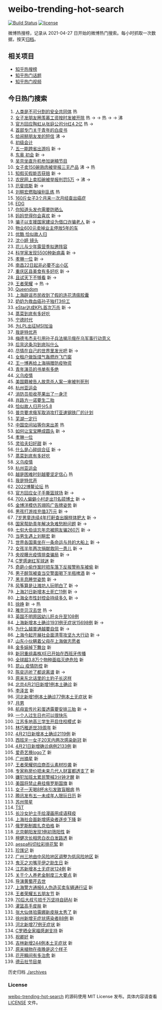 # weibo-trending-hot-search

[![Build Status](https://github.com/justjavac/weibo-trending-hot-search/workflows/ci/badge.svg?branch=master)](https://github.com/justjavac/weibo-trending-hot-search/actions)
[![license](https://img.shields.io/github/license/justjavac/weibo-trending-hot-search)](https://github.com/justjavac/weibo-trending-hot-search/blob/master/LICENSE)

微博热搜榜，记录从 2021-04-27 日开始的微博热门搜索。每小时抓取一次数据，按天[归档](./archives)。

## 相关项目

- [知乎热搜榜](https://github.com/justjavac/zhihu-trending-top-search)
- [知乎热门话题](https://github.com/justjavac/zhihu-trending-hot-questions)
- [知乎热门视频](https://github.com/justjavac/zhihu-trending-hot-video)

## 今日热门搜索

<!-- BEGIN -->
<!-- 最后更新时间 Fri Apr 22 2022 11:44:01 GMT+0800 (China Standard Time) -->

1. [人类是不可分割的安全共同体](https://s.weibo.com//weibo?q=%23%E4%BA%BA%E7%B1%BB%E6%98%AF%E4%B8%8D%E5%8F%AF%E5%88%86%E5%89%B2%E7%9A%84%E5%AE%89%E5%85%A8%E5%85%B1%E5%90%8C%E4%BD%93%23&Refer=new_time)
   热
1. [女子发朋友圈羡慕工资按时发被开除](https://s.weibo.com//weibo?q=%23%E5%A5%B3%E5%AD%90%E5%8F%91%E6%9C%8B%E5%8F%8B%E5%9C%88%E7%BE%A1%E6%85%95%E5%B7%A5%E8%B5%84%E6%8C%89%E6%97%B6%E5%8F%91%E8%A2%AB%E5%BC%80%E9%99%A4%23&Refer=top)
   热 -> -> 热 -> -> 沸
1. [官方回应陶虹从张庭公司分红4.2亿](https://s.weibo.com//weibo?q=%23%E5%AE%98%E6%96%B9%E5%9B%9E%E5%BA%94%E9%99%B6%E8%99%B9%E4%BB%8E%E5%BC%A0%E5%BA%AD%E5%85%AC%E5%8F%B8%E5%88%86%E7%BA%A24.2%E4%BA%BF%23&Refer=top)
   热 ->
1. [首部专门关于青年的白皮书](https://s.weibo.com//weibo?q=%23%E9%A6%96%E9%83%A8%E4%B8%93%E9%97%A8%E5%85%B3%E4%BA%8E%E9%9D%92%E5%B9%B4%E7%9A%84%E7%99%BD%E7%9A%AE%E4%B9%A6%23&Refer=top)
1. [给闹掰朋友发的短信](https://s.weibo.com//weibo?q=%23%E7%BB%99%E9%97%B9%E6%8E%B0%E6%9C%8B%E5%8F%8B%E5%8F%91%E7%9A%84%E7%9F%AD%E4%BF%A1%23&Refer=top)
   沸 ->
1. [初级会计](https://s.weibo.com//weibo?q=%23%E5%88%9D%E7%BA%A7%E4%BC%9A%E8%AE%A1%23&Refer=top)
1. [五一能跨省出游吗](https://s.weibo.com//weibo?q=%23%E4%BA%94%E4%B8%80%E8%83%BD%E8%B7%A8%E7%9C%81%E5%87%BA%E6%B8%B8%E5%90%97%23&Refer=top)
   新 ->
1. [东奥 初会](https://s.weibo.com//weibo?q=%E4%B8%9C%E5%A5%A5%20%E5%88%9D%E4%BC%9A&Refer=top)
   新 ->
1. [吴京坐直升机参加谢楠节目](https://s.weibo.com//weibo?q=%23%E5%90%B4%E4%BA%AC%E5%9D%90%E7%9B%B4%E5%8D%87%E6%9C%BA%E5%8F%82%E5%8A%A0%E8%B0%A2%E6%A5%A0%E8%8A%82%E7%9B%AE%23&Refer=top)
1. [女子卖150碗熟肉被举报三无产品](https://s.weibo.com//weibo?q=%23%E5%A5%B3%E5%AD%90%E5%8D%96150%E7%A2%97%E7%86%9F%E8%82%89%E8%A2%AB%E4%B8%BE%E6%8A%A5%E4%B8%89%E6%97%A0%E4%BA%A7%E5%93%81%23&Refer=top)
   沸 -> 热
1. [知假买假能否获赔](https://s.weibo.com//weibo?q=%23%E7%9F%A5%E5%81%87%E4%B9%B0%E5%81%87%E8%83%BD%E5%90%A6%E8%8E%B7%E8%B5%94%23&Refer=top)
   新 ->
1. [农民网上卖扣碗被举报判罚5万](https://s.weibo.com//weibo?q=%23%E5%86%9C%E6%B0%91%E7%BD%91%E4%B8%8A%E5%8D%96%E6%89%A3%E7%A2%97%E8%A2%AB%E4%B8%BE%E6%8A%A5%E5%88%A4%E7%BD%9A5%E4%B8%87%23&Refer=top)
   -> 沸 ->
1. [厄斐琉斯](https://s.weibo.com//weibo?q=%E5%8E%84%E6%96%90%E7%90%89%E6%96%AF&Refer=top)
   新 ->
1. [刘畊宏燃脂操别乱练](https://s.weibo.com//weibo?q=%23%E5%88%98%E7%95%8A%E5%AE%8F%E7%87%83%E8%84%82%E6%93%8D%E5%88%AB%E4%B9%B1%E7%BB%83%23&Refer=top)
   热
1. [160斤女子3个月来一次月经查出癌症](https://s.weibo.com//weibo?q=%23160%E6%96%A4%E5%A5%B3%E5%AD%903%E4%B8%AA%E6%9C%88%E6%9D%A5%E4%B8%80%E6%AC%A1%E6%9C%88%E7%BB%8F%E6%9F%A5%E5%87%BA%E7%99%8C%E7%97%87%23&Refer=top)
1. [EDG](https://s.weibo.com//weibo?q=EDG&Refer=top)
1. [你知道头发也需要防晒么](https://s.weibo.com//weibo?q=%23%E4%BD%A0%E7%9F%A5%E9%81%93%E5%A4%B4%E5%8F%91%E4%B9%9F%E9%9C%80%E8%A6%81%E9%98%B2%E6%99%92%E4%B9%88%23&Refer=top)
1. [妈妈觉得你会喜欢](https://s.weibo.com//weibo?q=%23%E5%A6%88%E5%A6%88%E8%A7%89%E5%BE%97%E4%BD%A0%E4%BC%9A%E5%96%9C%E6%AC%A2%23&Refer=top)
   新 ->
1. [骗子以支援国家建设为借口诈骗老人](https://s.weibo.com//weibo?q=%23%E9%AA%97%E5%AD%90%E4%BB%A5%E6%94%AF%E6%8F%B4%E5%9B%BD%E5%AE%B6%E5%BB%BA%E8%AE%BE%E4%B8%BA%E5%80%9F%E5%8F%A3%E8%AF%88%E9%AA%97%E8%80%81%E4%BA%BA%23&Refer=top)
   新 ->
1. [物业600元卖掉业主停放5年的车](https://s.weibo.com//weibo?q=%23%E7%89%A9%E4%B8%9A600%E5%85%83%E5%8D%96%E6%8E%89%E4%B8%9A%E4%B8%BB%E5%81%9C%E6%94%BE5%E5%B9%B4%E7%9A%84%E8%BD%A6%23&Refer=top)
1. [优酷 恰似故人归](https://s.weibo.com//weibo?q=%E4%BC%98%E9%85%B7%20%E6%81%B0%E4%BC%BC%E6%95%85%E4%BA%BA%E5%BD%92&Refer=top)
1. [沈小婷 镜头](https://s.weibo.com//weibo?q=%E6%B2%88%E5%B0%8F%E5%A9%B7%20%E9%95%9C%E5%A4%B4&Refer=top)
1. [花儿与少年露营季拟邀阵容](https://s.weibo.com//weibo?q=%23%E8%8A%B1%E5%84%BF%E4%B8%8E%E5%B0%91%E5%B9%B4%E9%9C%B2%E8%90%A5%E5%AD%A3%E6%8B%9F%E9%82%80%E9%98%B5%E5%AE%B9%23&Refer=top)
1. [科学家发现5500种新病毒](https://s.weibo.com//weibo?q=%23%E7%A7%91%E5%AD%A6%E5%AE%B6%E5%8F%91%E7%8E%B05500%E7%A7%8D%E6%96%B0%E7%97%85%E6%AF%92%23&Refer=top)
   新 ->
1. [孝琳一位](https://s.weibo.com//weibo?q=%E5%AD%9D%E7%90%B3%E4%B8%80%E4%BD%8D&Refer=top)
   新 ->
1. [南昌22日起非必要不出小区](https://s.weibo.com//weibo?q=%23%E5%8D%97%E6%98%8C22%E6%97%A5%E8%B5%B7%E9%9D%9E%E5%BF%85%E8%A6%81%E4%B8%8D%E5%87%BA%E5%B0%8F%E5%8C%BA%23&Refer=top)
1. [重庆区县美食有多好吃](https://s.weibo.com//weibo?q=%23%E9%87%8D%E5%BA%86%E5%8C%BA%E5%8E%BF%E7%BE%8E%E9%A3%9F%E6%9C%89%E5%A4%9A%E5%A5%BD%E5%90%83%23&Refer=top)
   新 ->
1. [且试天下不够看](https://s.weibo.com//weibo?q=%23%E4%B8%94%E8%AF%95%E5%A4%A9%E4%B8%8B%E4%B8%8D%E5%A4%9F%E7%9C%8B%23&Refer=top)
   新 ->
1. [王者荣耀](https://s.weibo.com//weibo?q=%E7%8E%8B%E8%80%85%E8%8D%A3%E8%80%80&Refer=top)
   -> 热 ->
1. [Queendom](https://s.weibo.com//weibo?q=Queendom&Refer=top)
1. [上海辟谣市民收到了假的连花清瘟胶囊](https://s.weibo.com//weibo?q=%23%E4%B8%8A%E6%B5%B7%E8%BE%9F%E8%B0%A3%E5%B8%82%E6%B0%91%E6%94%B6%E5%88%B0%E4%BA%86%E5%81%87%E7%9A%84%E8%BF%9E%E8%8A%B1%E6%B8%85%E7%98%9F%E8%83%B6%E5%9B%8A%23&Refer=top)
1. [奶奶为救血癌孙子独打3份工](https://s.weibo.com//weibo?q=%E5%A5%B6%E5%A5%B6%E4%B8%BA%E6%95%91%E8%A1%80%E7%99%8C%E5%AD%99%E5%AD%90%E7%8B%AC%E6%89%933%E4%BB%BD%E5%B7%A5&Refer=top)
1. [eStar达成KPL首次万杀](https://s.weibo.com//weibo?q=%23eStar%E8%BE%BE%E6%88%90KPL%E9%A6%96%E6%AC%A1%E4%B8%87%E6%9D%80%23&Refer=top)
   新 ->
1. [蒸菜到底有多好吃](https://s.weibo.com//weibo?q=%E8%92%B8%E8%8F%9C%E5%88%B0%E5%BA%95%E6%9C%89%E5%A4%9A%E5%A5%BD%E5%90%83&Refer=top)
1. [宁德时代](https://s.weibo.com//weibo?q=%23%E5%AE%81%E5%BE%B7%E6%97%B6%E4%BB%A3%23&Refer=top)
1. [为LPL出征MSI加油](https://s.weibo.com//weibo?q=%23%E4%B8%BALPL%E5%87%BA%E5%BE%81MSI%E5%8A%A0%E6%B2%B9%23&Refer=top)
1. [我是特优声](https://s.weibo.com//weibo?q=%23%E6%88%91%E6%98%AF%E7%89%B9%E4%BC%98%E5%A3%B0%23&Refer=top)
1. [梅德韦杰夫引用孙子兵法揭示俄在乌军事行动意义](https://s.weibo.com//weibo?q=%23%E6%A2%85%E5%BE%B7%E9%9F%A6%E6%9D%B0%E5%A4%AB%E5%BC%95%E7%94%A8%E5%AD%99%E5%AD%90%E5%85%B5%E6%B3%95%E6%8F%AD%E7%A4%BA%E4%BF%84%E5%9C%A8%E4%B9%8C%E5%86%9B%E4%BA%8B%E8%A1%8C%E5%8A%A8%E6%84%8F%E4%B9%89%23&Refer=top)
1. [后背这条沟到底叫什么](https://s.weibo.com//weibo?q=%23%E5%90%8E%E8%83%8C%E8%BF%99%E6%9D%A1%E6%B2%9F%E5%88%B0%E5%BA%95%E5%8F%AB%E4%BB%80%E4%B9%88%23&Refer=top)
1. [尽情在自己的世界里发光吧](https://s.weibo.com//weibo?q=%23%E5%B0%BD%E6%83%85%E5%9C%A8%E8%87%AA%E5%B7%B1%E7%9A%84%E4%B8%96%E7%95%8C%E9%87%8C%E5%8F%91%E5%85%89%E5%90%A7%23&Refer=top)
   新 ->
1. [女租户做饭煤气轰燃炸飞门窗](https://s.weibo.com//weibo?q=%23%E5%A5%B3%E7%A7%9F%E6%88%B7%E5%81%9A%E9%A5%AD%E7%85%A4%E6%B0%94%E8%BD%B0%E7%87%83%E7%82%B8%E9%A3%9E%E9%97%A8%E7%AA%97%23&Refer=top)
1. [王一博再给上海捐赠防疫物资](https://s.weibo.com//weibo?q=%23%E7%8E%8B%E4%B8%80%E5%8D%9A%E5%86%8D%E7%BB%99%E4%B8%8A%E6%B5%B7%E6%8D%90%E8%B5%A0%E9%98%B2%E7%96%AB%E7%89%A9%E8%B5%84%23&Refer=top)
1. [青年演员的书单有多绝](https://s.weibo.com//weibo?q=%23%E9%9D%92%E5%B9%B4%E6%BC%94%E5%91%98%E7%9A%84%E4%B9%A6%E5%8D%95%E6%9C%89%E5%A4%9A%E7%BB%9D%23&Refer=top)
1. [义乌疫情](https://s.weibo.com//weibo?q=%23%E4%B9%89%E4%B9%8C%E7%96%AB%E6%83%85%23&Refer=top)
1. [美国籍被告人故意杀人案一审被判死刑](https://s.weibo.com//weibo?q=%23%E7%BE%8E%E5%9B%BD%E7%B1%8D%E8%A2%AB%E5%91%8A%E4%BA%BA%E6%95%85%E6%84%8F%E6%9D%80%E4%BA%BA%E6%A1%88%E4%B8%80%E5%AE%A1%E8%A2%AB%E5%88%A4%E6%AD%BB%E5%88%91%23&Refer=top)
1. [杭州亚运会](https://s.weibo.com//weibo?q=%E6%9D%AD%E5%B7%9E%E4%BA%9A%E8%BF%90%E4%BC%9A&Refer=top)
1. [消防员拒收苹果出了一身汗](https://s.weibo.com//weibo?q=%23%E6%B6%88%E9%98%B2%E5%91%98%E6%8B%92%E6%94%B6%E8%8B%B9%E6%9E%9C%E5%87%BA%E4%BA%86%E4%B8%80%E8%BA%AB%E6%B1%97%23&Refer=top)
1. [肖路方一诺要生二胎](https://s.weibo.com//weibo?q=%23%E8%82%96%E8%B7%AF%E6%96%B9%E4%B8%80%E8%AF%BA%E8%A6%81%E7%94%9F%E4%BA%8C%E8%83%8E%23&Refer=top)
1. [恰似故人归开分5.8](https://s.weibo.com//weibo?q=%23%E6%81%B0%E4%BC%BC%E6%95%85%E4%BA%BA%E5%BD%92%E5%BC%80%E5%88%865.8%23&Refer=top)
1. [普京要求俄军取消攻打亚速钢铁厂的计划](https://s.weibo.com//weibo?q=%23%E6%99%AE%E4%BA%AC%E8%A6%81%E6%B1%82%E4%BF%84%E5%86%9B%E5%8F%96%E6%B6%88%E6%94%BB%E6%89%93%E4%BA%9A%E9%80%9F%E9%92%A2%E9%93%81%E5%8E%82%E7%9A%84%E8%AE%A1%E5%88%92%23&Refer=top)
1. [芜湖一定行](https://s.weibo.com//weibo?q=%23%E8%8A%9C%E6%B9%96%E4%B8%80%E5%AE%9A%E8%A1%8C%23&Refer=top)
1. [中国空间站等你来出差](https://s.weibo.com//weibo?q=%23%E4%B8%AD%E5%9B%BD%E7%A9%BA%E9%97%B4%E7%AB%99%E7%AD%89%E4%BD%A0%E6%9D%A5%E5%87%BA%E5%B7%AE%23&Refer=new_time)
   热
1. [如何让宝宝睡成圆头](https://s.weibo.com//weibo?q=%23%E5%A6%82%E4%BD%95%E8%AE%A9%E5%AE%9D%E5%AE%9D%E7%9D%A1%E6%88%90%E5%9C%86%E5%A4%B4%23&Refer=top)
   新 ->
1. [孝琳一位](https://s.weibo.com//weibo?q=%23%E5%AD%9D%E7%90%B3%E4%B8%80%E4%BD%8D%23&Refer=top)
1. [灵验夫妇好甜](https://s.weibo.com//weibo?q=%E7%81%B5%E9%AA%8C%E5%A4%AB%E5%A6%87%E5%A5%BD%E7%94%9C&Refer=top)
   新 ->
1. [什么是心碎综合征](https://s.weibo.com//weibo?q=%23%E4%BB%80%E4%B9%88%E6%98%AF%E5%BF%83%E7%A2%8E%E7%BB%BC%E5%90%88%E5%BE%81%23&Refer=top)
   新 ->
1. [蒸菜到底有多好吃](https://s.weibo.com//weibo?q=%23%E8%92%B8%E8%8F%9C%E5%88%B0%E5%BA%95%E6%9C%89%E5%A4%9A%E5%A5%BD%E5%90%83%23&Refer=top)
1. [义乌疫情](https://s.weibo.com//weibo?q=%E4%B9%89%E4%B9%8C%E7%96%AB%E6%83%85&Refer=top)
1. [杭州亚运会](https://s.weibo.com//weibo?q=%23%E6%9D%AD%E5%B7%9E%E4%BA%9A%E8%BF%90%E4%BC%9A%23&Refer=top)
1. [越是困难时刻越要坚定信心](https://s.weibo.com//weibo?q=%23%E8%B6%8A%E6%98%AF%E5%9B%B0%E9%9A%BE%E6%97%B6%E5%88%BB%E8%B6%8A%E8%A6%81%E5%9D%9A%E5%AE%9A%E4%BF%A1%E5%BF%83%23&Refer=new_time)
   热
1. [我是特优声](https://s.weibo.com//weibo?q=%E6%88%91%E6%98%AF%E7%89%B9%E4%BC%98%E5%A3%B0&Refer=top)
1. [2022博鳌论坛](https://s.weibo.com//weibo?q=%232022%E5%8D%9A%E9%B3%8C%E8%AE%BA%E5%9D%9B%23&Refer=new_time)
   热
1. [官方回应女子手撕篮球场](https://s.weibo.com//weibo?q=%23%E5%AE%98%E6%96%B9%E5%9B%9E%E5%BA%94%E5%A5%B3%E5%AD%90%E6%89%8B%E6%92%95%E7%AF%AE%E7%90%83%E5%9C%BA%23&Refer=top)
   新 ->
1. [700人偏僻小村走出11名硕博士](https://s.weibo.com//weibo?q=%23700%E4%BA%BA%E5%81%8F%E5%83%BB%E5%B0%8F%E6%9D%91%E8%B5%B0%E5%87%BA11%E5%90%8D%E7%A1%95%E5%8D%9A%E5%A3%AB%23&Refer=top)
   新 ->
1. [金博洋模仿苏翊鸣广告牌姿势](https://s.weibo.com//weibo?q=%23%E9%87%91%E5%8D%9A%E6%B4%8B%E6%A8%A1%E4%BB%BF%E8%8B%8F%E7%BF%8A%E9%B8%A3%E5%B9%BF%E5%91%8A%E7%89%8C%E5%A7%BF%E5%8A%BF%23&Refer=top)
   新
1. [男孩打游戏充值3万元](https://s.weibo.com//weibo?q=%23%E7%94%B7%E5%AD%A9%E6%89%93%E6%B8%B8%E6%88%8F%E5%85%85%E5%80%BC3%E4%B8%87%E5%85%83%23&Refer=top)
   新 ->
1. [7岁男童连续4年打鼾查出腺样体肥大](https://s.weibo.com//weibo?q=%237%E5%B2%81%E7%94%B7%E7%AB%A5%E8%BF%9E%E7%BB%AD4%E5%B9%B4%E6%89%93%E9%BC%BE%E6%9F%A5%E5%87%BA%E8%85%BA%E6%A0%B7%E4%BD%93%E8%82%A5%E5%A4%A7%23&Refer=top)
   新 ->
1. [国家帮助青年解决急难愁盼问题](https://s.weibo.com//weibo?q=%23%E5%9B%BD%E5%AE%B6%E5%B8%AE%E5%8A%A9%E9%9D%92%E5%B9%B4%E8%A7%A3%E5%86%B3%E6%80%A5%E9%9A%BE%E6%84%81%E7%9B%BC%E9%97%AE%E9%A2%98%23&Refer=top)
   新 ->
1. [七旬大伯谈忘年恋被网友骗260万](https://s.weibo.com//weibo?q=%23%E4%B8%83%E6%97%AC%E5%A4%A7%E4%BC%AF%E8%B0%88%E5%BF%98%E5%B9%B4%E6%81%8B%E8%A2%AB%E7%BD%91%E5%8F%8B%E9%AA%97260%E4%B8%87%23&Refer=top)
   新 ->
1. [当男生遇上刘畊宏](https://s.weibo.com//weibo?q=%23%E5%BD%93%E7%94%B7%E7%94%9F%E9%81%87%E4%B8%8A%E5%88%98%E7%95%8A%E5%AE%8F%23&Refer=top)
   新
1. [世界各国乘坐在一条命运与共的大船上](https://s.weibo.com//weibo?q=%23%E4%B8%96%E7%95%8C%E5%90%84%E5%9B%BD%E4%B9%98%E5%9D%90%E5%9C%A8%E4%B8%80%E6%9D%A1%E5%91%BD%E8%BF%90%E4%B8%8E%E5%85%B1%E7%9A%84%E5%A4%A7%E8%88%B9%E4%B8%8A%23&Refer=top)
   新 ->
1. [女孩半年两次捐献救同一患儿](https://s.weibo.com//weibo?q=%23%E5%A5%B3%E5%AD%A9%E5%8D%8A%E5%B9%B4%E4%B8%A4%E6%AC%A1%E6%8D%90%E7%8C%AE%E6%95%91%E5%90%8C%E4%B8%80%E6%82%A3%E5%84%BF%23&Refer=top)
   新 ->
1. [央视曝光疫情排查骗局](https://s.weibo.com//weibo?q=%23%E5%A4%AE%E8%A7%86%E6%9B%9D%E5%85%89%E7%96%AB%E6%83%85%E6%8E%92%E6%9F%A5%E9%AA%97%E5%B1%80%23&Refer=top)
   新 ->
1. [C罗感谢红军球迷](https://s.weibo.com//weibo?q=%23C%E7%BD%97%E6%84%9F%E8%B0%A2%E7%BA%A2%E5%86%9B%E7%90%83%E8%BF%B7%23&Refer=top)
   新
1. [奇葩小偷作案时把车落下反报警称车被偷](https://s.weibo.com//weibo?q=%23%E5%A5%87%E8%91%A9%E5%B0%8F%E5%81%B7%E4%BD%9C%E6%A1%88%E6%97%B6%E6%8A%8A%E8%BD%A6%E8%90%BD%E4%B8%8B%E5%8F%8D%E6%8A%A5%E8%AD%A6%E7%A7%B0%E8%BD%A6%E8%A2%AB%E5%81%B7%23&Refer=top)
   新
1. [男子醉驾被查当交警面喝下半瓶啤酒](https://s.weibo.com//weibo?q=%23%E7%94%B7%E5%AD%90%E9%86%89%E9%A9%BE%E8%A2%AB%E6%9F%A5%E5%BD%93%E4%BA%A4%E8%AD%A6%E9%9D%A2%E5%96%9D%E4%B8%8B%E5%8D%8A%E7%93%B6%E5%95%A4%E9%85%92%23&Refer=top)
   新 ->
1. [黑丰息睡觉姿势](https://s.weibo.com//weibo?q=%23%E9%BB%91%E4%B8%B0%E6%81%AF%E7%9D%A1%E8%A7%89%E5%A7%BF%E5%8A%BF%23&Refer=top)
   新 ->
1. [风筝算是让潍坊人玩明白了](https://s.weibo.com//weibo?q=%23%E9%A3%8E%E7%AD%9D%E7%AE%97%E6%98%AF%E8%AE%A9%E6%BD%8D%E5%9D%8A%E4%BA%BA%E7%8E%A9%E6%98%8E%E7%99%BD%E4%BA%86%23&Refer=top)
   新 ->
1. [上海21日新增本土死亡11例](https://s.weibo.com//weibo?q=%23%E4%B8%8A%E6%B5%B721%E6%97%A5%E6%96%B0%E5%A2%9E%E6%9C%AC%E5%9C%9F%E6%AD%BB%E4%BA%A111%E4%BE%8B%23&Refer=top)
   新 ->
1. [上海全市性封控会持续多久](https://s.weibo.com//weibo?q=%23%E4%B8%8A%E6%B5%B7%E5%85%A8%E5%B8%82%E6%80%A7%E5%B0%81%E6%8E%A7%E4%BC%9A%E6%8C%81%E7%BB%AD%E5%A4%9A%E4%B9%85%23&Refer=top)
   新 ->
1. [徐峥](https://s.weibo.com//weibo?q=%E5%BE%90%E5%B3%A5&Refer=top) 新 -> 热
1. [雅克贝汉去世](https://s.weibo.com//weibo?q=%23%E9%9B%85%E5%85%8B%E8%B4%9D%E6%B1%89%E5%8E%BB%E4%B8%96%23&Refer=top)
   热 ->
1. [英国不明原因幼儿肝炎升至108例](https://s.weibo.com//weibo?q=%23%E8%8B%B1%E5%9B%BD%E4%B8%8D%E6%98%8E%E5%8E%9F%E5%9B%A0%E5%B9%BC%E5%84%BF%E8%82%9D%E7%82%8E%E5%8D%87%E8%87%B3108%E4%BE%8B%23&Refer=top)
1. [上海新增本土确诊1931例无症状15698例](https://s.weibo.com//weibo?q=%23%E4%B8%8A%E6%B5%B7%E6%96%B0%E5%A2%9E%E6%9C%AC%E5%9C%9F%E7%A1%AE%E8%AF%8A1931%E4%BE%8B%E6%97%A0%E7%97%87%E7%8A%B615698%E4%BE%8B%23&Refer=top)
   新 ->
1. [为什么越普通越要自信](https://s.weibo.com//weibo?q=%23%E4%B8%BA%E4%BB%80%E4%B9%88%E8%B6%8A%E6%99%AE%E9%80%9A%E8%B6%8A%E8%A6%81%E8%87%AA%E4%BF%A1%23&Refer=top)
   新 ->
1. [上海今起开展社会面清零攻坚九大行动](https://s.weibo.com//weibo?q=%23%E4%B8%8A%E6%B5%B7%E4%BB%8A%E8%B5%B7%E5%BC%80%E5%B1%95%E7%A4%BE%E4%BC%9A%E9%9D%A2%E6%B8%85%E9%9B%B6%E6%94%BB%E5%9D%9A%E4%B9%9D%E5%A4%A7%E8%A1%8C%E5%8A%A8%23&Refer=top)
   新 ->
1. [山东小伙瞒着父母在上海做志愿者](https://s.weibo.com//weibo?q=%23%E5%B1%B1%E4%B8%9C%E5%B0%8F%E4%BC%99%E7%9E%92%E7%9D%80%E7%88%B6%E6%AF%8D%E5%9C%A8%E4%B8%8A%E6%B5%B7%E5%81%9A%E5%BF%97%E6%84%BF%E8%80%85%23&Refer=top)
1. [金多娟掉下舞台](https://s.weibo.com//weibo?q=%23%E9%87%91%E5%A4%9A%E5%A8%9F%E6%8E%89%E4%B8%8B%E8%88%9E%E5%8F%B0%23&Refer=top)
   新
1. [新冠重组毒株XE已开始在西班牙传播](https://s.weibo.com//weibo?q=%23%E6%96%B0%E5%86%A0%E9%87%8D%E7%BB%84%E6%AF%92%E6%A0%AAXE%E5%B7%B2%E5%BC%80%E5%A7%8B%E5%9C%A8%E8%A5%BF%E7%8F%AD%E7%89%99%E4%BC%A0%E6%92%AD%23&Refer=top)
1. [全球超3.8万个物种面临灭绝危险](https://s.weibo.com//weibo?q=%23%E5%85%A8%E7%90%83%E8%B6%853.8%E4%B8%87%E4%B8%AA%E7%89%A9%E7%A7%8D%E9%9D%A2%E4%B8%B4%E7%81%AD%E7%BB%9D%E5%8D%B1%E9%99%A9%23&Refer=top)
   新
1. [昆山 疫情防控](https://s.weibo.com//weibo?q=%E6%98%86%E5%B1%B1%20%E7%96%AB%E6%83%85%E9%98%B2%E6%8E%A7&Refer=top)
   新
1. [陈奕迅听了都说离谱](https://s.weibo.com//weibo?q=%23%E9%99%88%E5%A5%95%E8%BF%85%E5%90%AC%E4%BA%86%E9%83%BD%E8%AF%B4%E7%A6%BB%E8%B0%B1%23&Refer=top)
   新 ->
1. [原来东北话里的土豹子长这样](https://s.weibo.com//weibo?q=%23%E5%8E%9F%E6%9D%A5%E4%B8%9C%E5%8C%97%E8%AF%9D%E9%87%8C%E7%9A%84%E5%9C%9F%E8%B1%B9%E5%AD%90%E9%95%BF%E8%BF%99%E6%A0%B7%23&Refer=top)
1. [北京4月21日新增1例本土确诊](https://s.weibo.com//weibo?q=%23%E5%8C%97%E4%BA%AC4%E6%9C%8821%E6%97%A5%E6%96%B0%E5%A2%9E1%E4%BE%8B%E6%9C%AC%E5%9C%9F%E7%A1%AE%E8%AF%8A%23&Refer=top)
   新
1. [李泽言](https://s.weibo.com//weibo?q=%E6%9D%8E%E6%B3%BD%E8%A8%80&Refer=top) 新
1. [河北新增1例本土确诊77例本土无症状](https://s.weibo.com//weibo?q=%23%E6%B2%B3%E5%8C%97%E6%96%B0%E5%A2%9E1%E4%BE%8B%E6%9C%AC%E5%9C%9F%E7%A1%AE%E8%AF%8A77%E4%BE%8B%E6%9C%AC%E5%9C%9F%E6%97%A0%E7%97%87%E7%8A%B6%23&Refer=top)
   新
1. [月男](https://s.weibo.com//weibo?q=%E6%9C%88%E7%94%B7&Refer=top)
1. [航母宣传片彩蛋透露要安排三胎](https://s.weibo.com//weibo?q=%23%E8%88%AA%E6%AF%8D%E5%AE%A3%E4%BC%A0%E7%89%87%E5%BD%A9%E8%9B%8B%E9%80%8F%E9%9C%B2%E8%A6%81%E5%AE%89%E6%8E%92%E4%B8%89%E8%83%8E%23&Refer=top)
   新 ->
1. [一个人过生日也可以很快乐](https://s.weibo.com//weibo?q=%23%E4%B8%80%E4%B8%AA%E4%BA%BA%E8%BF%87%E7%94%9F%E6%97%A5%E4%B9%9F%E5%8F%AF%E4%BB%A5%E5%BE%88%E5%BF%AB%E4%B9%90%23&Refer=top)
1. [江苏多地高三学生开启住校模式](https://s.weibo.com//weibo?q=%23%E6%B1%9F%E8%8B%8F%E5%A4%9A%E5%9C%B0%E9%AB%98%E4%B8%89%E5%AD%A6%E7%94%9F%E5%BC%80%E5%90%AF%E4%BD%8F%E6%A0%A1%E6%A8%A1%E5%BC%8F%23&Refer=top)
   新
1. [林巧稚逝世39周年](https://s.weibo.com//weibo?q=%23%E6%9E%97%E5%B7%A7%E7%A8%9A%E9%80%9D%E4%B8%9639%E5%91%A8%E5%B9%B4%23&Refer=top)
   新
1. [4月21日新增本土确诊2119例](https://s.weibo.com//weibo?q=4%E6%9C%8821%E6%97%A5%E6%96%B0%E5%A2%9E%E6%9C%AC%E5%9C%9F%E7%A1%AE%E8%AF%8A2119%E4%BE%8B&Refer=top)
   新
1. [西班牙一女子20天内两次感染新冠](https://s.weibo.com//weibo?q=%E8%A5%BF%E7%8F%AD%E7%89%99%E4%B8%80%E5%A5%B3%E5%AD%9020%E5%A4%A9%E5%86%85%E4%B8%A4%E6%AC%A1%E6%84%9F%E6%9F%93%E6%96%B0%E5%86%A0&Refer=top)
   新
1. [4月21日新增确诊病例2133例](https://s.weibo.com//weibo?q=4%E6%9C%8821%E6%97%A5%E6%96%B0%E5%A2%9E%E7%A1%AE%E8%AF%8A%E7%97%85%E4%BE%8B2133%E4%BE%8B&Refer=top)
   新
1. [爱奇艺换logo了](https://s.weibo.com//weibo?q=%23%E7%88%B1%E5%A5%87%E8%89%BA%E6%8D%A2logo%E4%BA%86%23&Refer=top)
   新
1. [广州摘星](https://s.weibo.com//weibo?q=%23%E5%B9%BF%E5%B7%9E%E6%91%98%E6%98%9F%23&Refer=top)
   新
1. [王者荣耀供应商否认素材抄袭](https://s.weibo.com//weibo?q=%23%E7%8E%8B%E8%80%85%E8%8D%A3%E8%80%80%E4%BE%9B%E5%BA%94%E5%95%86%E5%90%A6%E8%AE%A4%E7%B4%A0%E6%9D%90%E6%8A%84%E8%A2%AD%23&Refer=top)
   新
1. [专家称房价把未来几代人财富都透支了](https://s.weibo.com//weibo?q=%23%E4%B8%93%E5%AE%B6%E7%A7%B0%E6%88%BF%E4%BB%B7%E6%8A%8A%E6%9C%AA%E6%9D%A5%E5%87%A0%E4%BB%A3%E4%BA%BA%E8%B4%A2%E5%AF%8C%E9%83%BD%E9%80%8F%E6%94%AF%E4%BA%86%23&Refer=top)
   新
1. [嫌犯加班太累民警喊3分钟才醒](https://s.weibo.com//weibo?q=%23%E5%AB%8C%E7%8A%AF%E5%8A%A0%E7%8F%AD%E5%A4%AA%E7%B4%AF%E6%B0%91%E8%AD%A6%E5%96%8A3%E5%88%86%E9%92%9F%E6%89%8D%E9%86%92%23&Refer=top)
   新
1. [美国将禁止悬挂俄罗斯国旗](https://s.weibo.com//weibo?q=%23%E7%BE%8E%E5%9B%BD%E5%B0%86%E7%A6%81%E6%AD%A2%E6%82%AC%E6%8C%82%E4%BF%84%E7%BD%97%E6%96%AF%E5%9B%BD%E6%97%97%23&Refer=top)
   新
1. [女子一天喝8杯水引发致盲眼病](https://s.weibo.com//weibo?q=%23%E5%A5%B3%E5%AD%90%E4%B8%80%E5%A4%A9%E5%96%9D8%E6%9D%AF%E6%B0%B4%E5%BC%95%E5%8F%91%E8%87%B4%E7%9B%B2%E7%9C%BC%E7%97%85%23&Refer=top)
   热
1. [腾讯发布五一未成年人限玩日历](https://s.weibo.com//weibo?q=%23%E8%85%BE%E8%AE%AF%E5%8F%91%E5%B8%83%E4%BA%94%E4%B8%80%E6%9C%AA%E6%88%90%E5%B9%B4%E4%BA%BA%E9%99%90%E7%8E%A9%E6%97%A5%E5%8E%86%23&Refer=top)
   新
1. [苏州带星](https://s.weibo.com//weibo?q=%23%E8%8B%8F%E5%B7%9E%E5%B8%A6%E6%98%9F%23&Refer=top)
1. [TST](https://s.weibo.com//weibo?q=%23TST%23&Refer=top)
1. [长沙女护士手绘漫画用成语释疫](https://s.weibo.com//weibo?q=%23%E9%95%BF%E6%B2%99%E5%A5%B3%E6%8A%A4%E5%A3%AB%E6%89%8B%E7%BB%98%E6%BC%AB%E7%94%BB%E7%94%A8%E6%88%90%E8%AF%AD%E9%87%8A%E7%96%AB%23&Refer=top)
1. [上海社会面新增感染者逐步下降](https://s.weibo.com//weibo?q=%23%E4%B8%8A%E6%B5%B7%E7%A4%BE%E4%BC%9A%E9%9D%A2%E6%96%B0%E5%A2%9E%E6%84%9F%E6%9F%93%E8%80%85%E9%80%90%E6%AD%A5%E4%B8%8B%E9%99%8D%23&Refer=top)
   新
1. [俄罗斯制裁扎克伯格](https://s.weibo.com//weibo?q=%23%E4%BF%84%E7%BD%97%E6%96%AF%E5%88%B6%E8%A3%81%E6%89%8E%E5%85%8B%E4%BC%AF%E6%A0%BC%23&Refer=top)
   新
1. [北京朝阳发现1例初筛阳性](https://s.weibo.com//weibo?q=%23%E5%8C%97%E4%BA%AC%E6%9C%9D%E9%98%B3%E5%8F%91%E7%8E%B01%E4%BE%8B%E5%88%9D%E7%AD%9B%E9%98%B3%E6%80%A7%23&Refer=top)
   新
1. [檀健次长相思白衣白发路透](https://s.weibo.com//weibo?q=%23%E6%AA%80%E5%81%A5%E6%AC%A1%E9%95%BF%E7%9B%B8%E6%80%9D%E7%99%BD%E8%A1%A3%E7%99%BD%E5%8F%91%E8%B7%AF%E9%80%8F%23&Refer=top)
   新
1. [aespa科切拉彩排花絮](https://s.weibo.com//weibo?q=%23aespa%E7%A7%91%E5%88%87%E6%8B%89%E5%BD%A9%E6%8E%92%E8%8A%B1%E7%B5%AE%23&Refer=top)
   新
1. [珍馐记](https://s.weibo.com//weibo?q=%23%E7%8F%8D%E9%A6%90%E8%AE%B0%23&Refer=top)
   新
1. [广州三地由中风险地区调整为低风险地区](https://s.weibo.com//weibo?q=%23%E5%B9%BF%E5%B7%9E%E4%B8%89%E5%9C%B0%E7%94%B1%E4%B8%AD%E9%A3%8E%E9%99%A9%E5%9C%B0%E5%8C%BA%E8%B0%83%E6%95%B4%E4%B8%BA%E4%BD%8E%E9%A3%8E%E9%99%A9%E5%9C%B0%E5%8C%BA%23&Refer=top)
   新
1. [鬼灭之刃嘴平伊之助生日](https://s.weibo.com//weibo?q=%23%E9%AC%BC%E7%81%AD%E4%B9%8B%E5%88%83%E5%98%B4%E5%B9%B3%E4%BC%8A%E4%B9%8B%E5%8A%A9%E7%94%9F%E6%97%A5%23&Refer=top)
   新
1. [江苏新增本土无症状124例](https://s.weibo.com//weibo?q=%23%E6%B1%9F%E8%8B%8F%E6%96%B0%E5%A2%9E%E6%9C%AC%E5%9C%9F%E6%97%A0%E7%97%87%E7%8A%B6124%E4%BE%8B%23&Refer=top)
   新
1. [关于个人养老金制度三大要点](https://s.weibo.com//weibo?q=%23%E5%85%B3%E4%BA%8E%E4%B8%AA%E4%BA%BA%E5%85%BB%E8%80%81%E9%87%91%E5%88%B6%E5%BA%A6%E4%B8%89%E5%A4%A7%E8%A6%81%E7%82%B9%23&Refer=top)
   新
1. [导演黄蜀芹去世](https://s.weibo.com//weibo?q=%23%E5%AF%BC%E6%BC%94%E9%BB%84%E8%9C%80%E8%8A%B9%E5%8E%BB%E4%B8%96%23&Refer=top)
1. [上海警方通报6人伪造买卖车辆通行证](https://s.weibo.com//weibo?q=%23%E4%B8%8A%E6%B5%B7%E8%AD%A6%E6%96%B9%E9%80%9A%E6%8A%A56%E4%BA%BA%E4%BC%AA%E9%80%A0%E4%B9%B0%E5%8D%96%E8%BD%A6%E8%BE%86%E9%80%9A%E8%A1%8C%E8%AF%81%23&Refer=top)
   新
1. [王者荣耀五五朋友节](https://s.weibo.com//weibo?q=%23%E7%8E%8B%E8%80%85%E8%8D%A3%E8%80%80%E4%BA%94%E4%BA%94%E6%9C%8B%E5%8F%8B%E8%8A%82%23&Refer=top)
   新
1. [70后大叔亏损千万坚持自研AI](https://s.weibo.com//weibo?q=%2370%E5%90%8E%E5%A4%A7%E5%8F%94%E4%BA%8F%E6%8D%9F%E5%8D%83%E4%B8%87%E5%9D%9A%E6%8C%81%E8%87%AA%E7%A0%94AI%23&Refer=top)
   新
1. [灌篮高手皮肤](https://s.weibo.com//weibo?q=%23%E7%81%8C%E7%AF%AE%E9%AB%98%E6%89%8B%E7%9A%AE%E8%82%A4%23&Refer=top)
   新
1. [张大仙体验露娜新皮肤太秀了](https://s.weibo.com//weibo?q=%23%E5%BC%A0%E5%A4%A7%E4%BB%99%E4%BD%93%E9%AA%8C%E9%9C%B2%E5%A8%9C%E6%96%B0%E7%9A%AE%E8%82%A4%E5%A4%AA%E7%A7%80%E4%BA%86%23&Refer=top)
   新
1. [徐州新增无症状感染者88例](https://s.weibo.com//weibo?q=%23%E5%BE%90%E5%B7%9E%E6%96%B0%E5%A2%9E%E6%97%A0%E7%97%87%E7%8A%B6%E6%84%9F%E6%9F%93%E8%80%8588%E4%BE%8B%23&Refer=top)
   新
1. [河北新增77例无症状](https://s.weibo.com//weibo?q=%23%E6%B2%B3%E5%8C%97%E6%96%B0%E5%A2%9E77%E4%BE%8B%E6%97%A0%E7%97%87%E7%8A%B6%23&Refer=top)
   新
1. [C罗晒全家福感谢支持](https://s.weibo.com//weibo?q=%23C%E7%BD%97%E6%99%92%E5%85%A8%E5%AE%B6%E7%A6%8F%E6%84%9F%E8%B0%A2%E6%94%AF%E6%8C%81%23&Refer=top)
   新
1. [祝卿好](https://s.weibo.com//weibo?q=%23%E7%A5%9D%E5%8D%BF%E5%A5%BD%23&Refer=top)
   新
1. [吉林新增244例本土无症状](https://s.weibo.com//weibo?q=%23%E5%90%89%E6%9E%97%E6%96%B0%E5%A2%9E244%E4%BE%8B%E6%9C%AC%E5%9C%9F%E6%97%A0%E7%97%87%E7%8A%B6%23&Refer=top)
   新
1. [原来植物在夜晚是这个样子](https://s.weibo.com//weibo?q=%23%E5%8E%9F%E6%9D%A5%E6%A4%8D%E7%89%A9%E5%9C%A8%E5%A4%9C%E6%99%9A%E6%98%AF%E8%BF%99%E4%B8%AA%E6%A0%B7%E5%AD%90%23&Refer=top)
1. [花开瞬间有多治愈](https://s.weibo.com//weibo?q=%23%E8%8A%B1%E5%BC%80%E7%9E%AC%E9%97%B4%E6%9C%89%E5%A4%9A%E6%B2%BB%E6%84%88%23&Refer=top)
   新
1. [德云社节目单](https://s.weibo.com//weibo?q=%E5%BE%B7%E4%BA%91%E7%A4%BE%E8%8A%82%E7%9B%AE%E5%8D%95&Refer=top)

<!-- END -->

历史归档 [./archives](./archives)

### License

[weibo-trending-hot-search](https://github.com/justjavac/weibo-trending-hot-search)
的源码使用 MIT License 发布。具体内容请查看 [LICENSE](./LICENSE) 文件。
